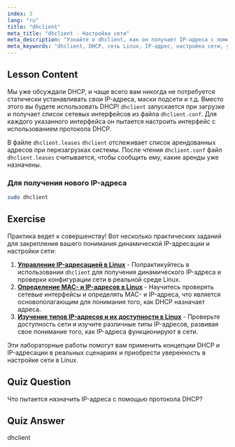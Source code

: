```yaml
---
index: 3
lang: "ru"
title: "dhclient"
meta_title: "dhclient - Настройка сети"
meta_description: "Узнайте о dhclient, как он получает IP-адреса с помощью DHCP и управляет сетевыми арендами. Разберитесь с файлами dhclient.conf и dhclient.leases. Руководство для начинающих по Linux."
meta_keywords: "dhclient, DHCP, сеть Linux, IP-адрес, настройка сети, учебник по Linux, руководство для начинающих"
---
```


## Lesson Content

Мы уже обсуждали DHCP, и чаще всего вам никогда не потребуется статически устанавливать свои IP-адреса, маски подсети и т.д. Вместо этого вы будете использовать DHCP! `dhclient` запускается при загрузке и получает список сетевых интерфейсов из файла `dhclient.conf`. Для каждого указанного интерфейса он пытается настроить интерфейс с использованием протокола DHCP.

В файле `dhclient.leases` `dhclient` отслеживает список арендованных адресов при перезагрузках системы. После чтения `dhclient.conf` файл `dhclient.leases` считывается, чтобы сообщить ему, какие аренды уже назначены.

### Для получения нового IP-адреса

```bash
sudo dhclient
```

## Exercise

Практика ведет к совершенству! Вот несколько практических заданий для закрепления вашего понимания динамической IP-адресации и настройки сети:

1. **[Управление IP-адресацией в Linux](https://labex.io/ru/labs/comptia-manage-ip-addressing-in-linux-592736)** - Попрактикуйтесь в использовании `dhclient` для получения динамического IP-адреса и проверки конфигурации сети в реальной среде Linux.
2. **[Определение MAC- и IP-адресов в Linux](https://labex.io/ru/labs/comptia-identify-mac-and-ip-addresses-in-linux-592731)** - Научитесь проверять сетевые интерфейсы и определять MAC- и IP-адреса, что является основополагающим для понимания того, как DHCP назначает адреса.
3. **[Изучение типов IP-адресов и их доступности в Linux](https://labex.io/ru/labs/comptia-explore-ip-address-types-and-reachability-in-linux-592780)** - Проверьте доступность сети и изучите различные типы IP-адресов, развивая свое понимание того, как IP-адреса функционируют в сети.

Эти лабораторные работы помогут вам применить концепции DHCP и IP-адресации в реальных сценариях и приобрести уверенность в настройке сети в Linux.

## Quiz Question

Что пытается назначить IP-адреса с помощью протокола DHCP?

## Quiz Answer

dhclient
